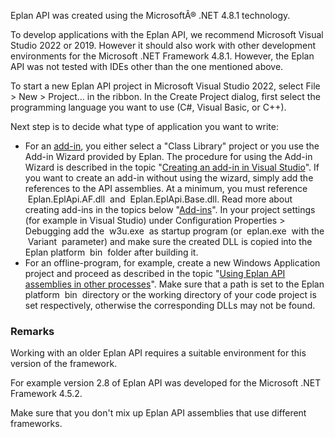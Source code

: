 Eplan API was created using the MicrosoftÂ® .NET 4.8.1 technology.

To develop applications with the Eplan API, we recommend Microsoft Visual Studio 2022 or 2019. However it should also work with other development environments for the Microsoft .NET Framework 4.8.1. However, the Eplan API was not tested with IDEs other than the one mentioned above.

To start a new Eplan API project in Microsoft Visual Studio 2022, select File > New > Project... in the ribbon. In the Create Project dialog, first select the programming language you want to use (C#, Visual Basic, or C++).

Next step is to decide what type of application you want to write:

* For an [add-in](AddIns.html), you either select a "Class Library" project or you use the Add-in Wizard provided by Eplan. The procedure for using the Add-in Wizard is described in the topic "[Creating an add-in in Visual Studio](AddinInVisualStudio.html)". If you want to create an add-in without using the wizard, simply add the references to the API assemblies. At a minimum, you must reference  Eplan.EplApi.AF.dll  and  Eplan.EplApi.Base.dll. Read more about creating add-ins in the topics below "[Add-ins](AddIns.html)". In your project settings (for example in Visual Studio) under Configuration Properties > Debugging add the  w3u.exe  as startup program (or  eplan.exe  with the  Variant  parameter) and make sure the created DLL is copied into the Eplan platform  bin  folder after building it.
* For an offline-program, for example, create a new Windows Application project and proceed as described in the topic "[Using Eplan API assemblies in other processes](UsingEplanAssemblies.html)". Make sure that a path is set to the Eplan platform  bin  directory or the working directory of your code project is set respectively, otherwise the corresponding DLLs may not be found.

### Remarks

Working with an older Eplan API requires a suitable environment for this version of the framework.

For example version 2.8 of Eplan API was developed for the Microsoft .NET Framework 4.5.2.

Make sure that you don't mix up Eplan API assemblies that use different frameworks.